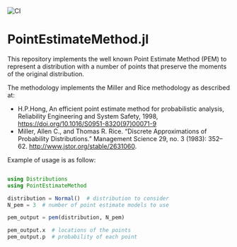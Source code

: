 ![CI](https://github.com/davide-f/PointEstimateMethod.jl/actions/workflows/CI.yml/badge.svg)


# PointEstimateMethod.jl

This repository implements the well known Point Estimate Method (PEM) to represent a distribution
with a number of points that preserve the moments of the original distribution.

The methodology implements the Miller and Rice methodology as described at:
- H.P.Hong, An efficient point estimate method for probabilistic analysis, Reliability Engineering and System Safety, 1998, https://doi.org/10.1016/S0951-8320(97)00071-9
- Miller, Allen C., and Thomas R. Rice. “Discrete Approximations of Probability Distributions.” Management Science 29, no. 3 (1983): 352–62. http://www.jstor.org/stable/2631060.

Example of usage is as follow:

```julia

using Distributions
using PointEstimateMethod

distribution = Normal()  # distribution to consider
N_pem = 3  # number of point estimate models to use

pem_output = pem(distribution, N_pem)

pem_output.x  # locations of the points
pem_output.p  # probability of each point
```